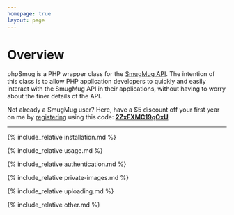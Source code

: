 ```yaml
---
homepage: true
layout: page
---
```


# Overview

phpSmug is a PHP wrapper class for the [SmugMug API](https://api.smugmug.com/api/v2/doc/index.html). The intention of this class is to allow PHP application developers to quickly and easily interact with the SmugMug API in their applications, without having to worry about the finer details of the API.

Not already a SmugMug user? Here, have a $5 discount off your first year on me by [registering](https://secure.smugmug.com/signup.mg?Coupon=2ZxFXMC19qOxU) using this code: **[2ZxFXMC19qOxU](https://secure.smugmug.com/signup.mg?Coupon=2ZxFXMC19qOxU)**

---

{% include_relative installation.md %}

{% include_relative usage.md %}

{% include_relative authentication.md %}

{% include_relative private-images.md %}

{% include_relative uploading.md %}

{% include_relative other.md %}
